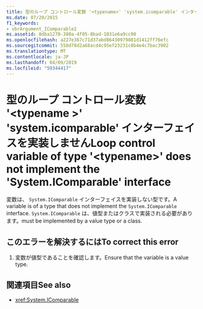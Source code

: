 ```yaml
---
title: 型のループ コントロール変数 '<typename>' 'system.icomparable' インターフェイスを実装しません
ms.date: 07/20/2015
f1_keywords:
- vbrArgument_IComparable2
ms.assetid: 8dba1270-380a-4f05-8bad-1031e6a9cc90
ms.openlocfilehash: a227e367c71d37abd86430979881d1412ff76efc
ms.sourcegitcommit: 558d78d2a68acd4c95ef23231c8b4e4c7bac3902
ms.translationtype: MT
ms.contentlocale: ja-JP
ms.lasthandoff: 04/09/2019
ms.locfileid: "59344417"
---
```

# <a name="loop-control-variable-of-type-typename-does-not-implement-the-systemicomparable-interface"></a><span data-ttu-id="4854c-102">型のループ コントロール変数 '\<typename >' 'system.icomparable' インターフェイスを実装しません</span><span class="sxs-lookup"><span data-stu-id="4854c-102">Loop control variable of type '\<typename>' does not implement the 'System.IComparable' interface</span></span>
<span data-ttu-id="4854c-103">変数は、 `System.IComparable` インターフェイスを実装しない型です。</span><span class="sxs-lookup"><span data-stu-id="4854c-103">A variable is of a type that does not implement the `System.IComparable` interface.</span></span> `System.IComparable` <span data-ttu-id="4854c-104">は、値型またはクラスで実装される必要があります。</span><span class="sxs-lookup"><span data-stu-id="4854c-104">must be implemented by a value type or a class.</span></span>  
  
## <a name="to-correct-this-error"></a><span data-ttu-id="4854c-105">このエラーを解決するには</span><span class="sxs-lookup"><span data-stu-id="4854c-105">To correct this error</span></span>  
  
1. <span data-ttu-id="4854c-106">変数が値型であることを確認します。</span><span class="sxs-lookup"><span data-stu-id="4854c-106">Ensure that the variable is a value type.</span></span>  
  
## <a name="see-also"></a><span data-ttu-id="4854c-107">関連項目</span><span class="sxs-lookup"><span data-stu-id="4854c-107">See also</span></span>

- <xref:System.IComparable>
